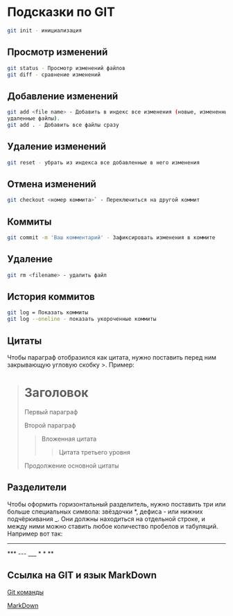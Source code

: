 # Подсказки по GIT

```sh
git init - инициализация
```
## Просмотр изменений
```sh
git status - Просмотр изменений файлов
git diff - сравнение изменений
```
## Добавление изменений
```sh
git add <file name> - Добавить в индекс все изменения (новые, измененные, 
удаленные файлы).
git add . - Добавить все файлы сразу
```
## Удаление изменений
```sh
git reset - убрать из индекса все добавленные в него изменения
```
## Отмена изменений
```sh
git checkout <номер коммита>` - Переключиться на другой коммит
```
## Коммиты
```sh
git commit -m 'Ваш комментарий' - Зафиксировать изменения в коммите
```
## Удаление
```sh
git rm <filename> - удалить файл
```
## История коммитов
```sh
git log = Показать коммиты
git log --oneline - показать укороченные коммиты
```

## Цитаты
Чтобы параграф отобразился как цитата, нужно поставить перед ним закрывающую 
угловую скобку >.
Пример:
> # Заголовок
> Первый параграф
>
> Второй параграф
>
> > Вложенная цитата
> > > Цитата третьего уровня
>
> Продолжение основной цитаты

## Разделители
Чтобы оформить горизонтальный разделитель, нужно поставить три или больше 
специальных символа: звёздочки *, дефиса - или нижних подчёркивания _. 
Они должны находиться на отдельной строке, и между ними можно ставить любое 
количество пробелов и табуляций.
Например вот так:

<hr>
***
---
___
*	*  **

## Ссылка на GIT и язык MarkDown
[Git команды](https://www.cloud4y.ru/blog/23-git-command/ 'Всплывающая подсказка')

[MarkDown](https://skillbox.ru/media/code/yazyk-razmetki-markdown-shpargalka-po-sintaksisu-s-primerami/?ysclid=lsyke4iuaa60964905#stk-18)


